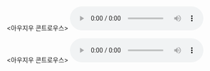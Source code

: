 <아우지우 콘트로우스>
<audio controls>
<source src="https://bafybeiakkaqbm5m67ouwzdsl6yxqltxie3zvzbfhot7ur7772os66ixveq.ipfs.dweb.link/?filename=Sx+Matters+How+Male+Centric+Medicine+A.m4b" type="audio/mpeg">
<source src="https://bafybeiakkaqbm5m67ouwzdsl6yxqltxie3zvzbfhot7ur7772os66ixveq.ipfs.dweb.link/?filename=Sx+Matters+How+Male+Centric+Medicine+A.m4b" type="audio/mpeg">
</아우지우>
</audio>

<아우지우 콘트로우스>
<audio controls>
<source src="https://bafybeieopmg5m3wsj56dw5q4g2mdjptsgxzgfewhdgbudb7gvwtqdcut7u.ipfs.dweb.link/?filename=The+Butterfly+Effect+with+Jon+Ronson.m4b" type="audio/mpeg">
<source src="https://bafybeieopmg5m3wsj56dw5q4g2mdjptsgxzgfewhdgbudb7gvwtqdcut7u.ipfs.dweb.link/?filename=The+Butterfly+Effect+with+Jon+Ronson.m4b" type="audio/mpeg">
</아우지우>
</audio>
